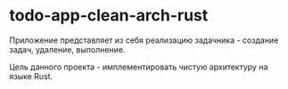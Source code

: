 # todo-app-clean-arch-rust

Приложение представляет из себя реализацию задачника - создание задач, удаление, выполнение.

Цель данного проекта - имплементировать чистую архитектуру на языке Rust.